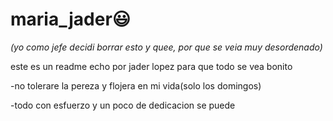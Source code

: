 # maria_jader:smiley:


*(yo como jefe decidi borrar esto y quee, por que se veia muy desordenado)*

este es un readme echo por jader lopez para que todo se vea bonito

-no tolerare la pereza y flojera en mi vida(solo los domingos)

-todo con esfuerzo y un poco de dedicacion se puede